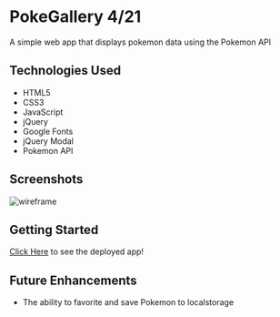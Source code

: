 # PokeGallery 4/21

A simple web app that displays pokemon data using the Pokemon API

## Technologies Used

- HTML5
- CSS3
- JavaScript
- jQuery
- Google Fonts
- jQuery Modal
- Pokemon API

## Screenshots

![wireframe](./imgs/wireframe.png)

## Getting Started

[Click Here](https://tt364q.github.io/PokeGallery-4-21/) to see the deployed app!

## Future Enhancements

- The ability to favorite and save Pokemon to localstorage
